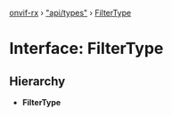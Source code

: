 [onvif-rx](../README.md) › ["api/types"](../modules/_api_types_.md) › [FilterType](_api_types_.filtertype.md)

# Interface: FilterType

## Hierarchy

* **FilterType**
